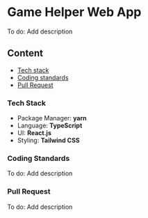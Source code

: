 # Game Helper Web App

To do: Add description

## Content
* [Tech stack](tech-stack)
* [Coding standards](coding-standards)
* [Pull Request](pull-requests)

### <a name="tech-stack"></a>Tech Stack
* Package Manager: **yarn**
* Language: **TypeScript**
* UI: **React.js**
* Styling: **Tailwind CSS**

### <a name="coding-standards"></a>Coding Standards
To do: Add description

### <a name="pull-requests"></a>Pull Request
To do: Add description

